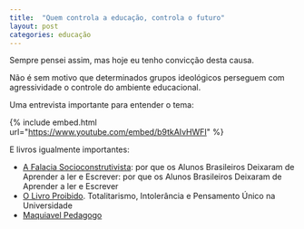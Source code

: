 ```yaml
---
title:  "Quem controla a educação, controla o futuro"
layout: post
categories: educação
---
```


Sempre pensei assim, mas hoje eu tenho convicção desta causa. 


Não é sem motivo que determinados grupos ideológicos perseguem com agressividade o controle do ambiente educacional.  

Uma entrevista importante para entender o tema: 

{% include embed.html url="https://www.youtube.com/embed/b9tkAIvHWFI" %}  

E livros igualmente importantes:

* [A Falacia Socioconstrutivista]: por que os Alunos Brasileiros Deixaram de Aprender a ler e Escrever: por que os Alunos Brasileiros Deixaram de Aprender a ler e Escrever
* [O Livro Proibido]. Totalitarismo, Intolerância e Pensamento Único na Universidade
* [Maquiavel Pedagogo] 

[A Falacia Socioconstrutivista]: https://www.amazon.com.br/dp/8594090331/?coliid=I120J86GVCORFN&colid=3HEPV2FQRM2OL&psc=1&ref_=lv_ov_lig_dp_it
[O Livro Proibido]: https://www.amazon.com.br/dp/6599501680/?coliid=I2LTOAN73XUUAN&colid=3HEPV2FQRM2OL&psc=1&ref_=lv_ov_lig_dp_it 
[Maquiavel Pedagogo]: https://www.amazon.com.br/Maquiavel-Pedagogo-Pascal-Bernardin/dp/8563160273/ref=pd_bxgy_sccl_2/146-5698497-2152208?pd_rd_w=gsu74&content-id=amzn1.sym.57f5b0c5-8f2e-45a4-8595-2eb0fcbe85cd&pf_rd_p=57f5b0c5-8f2e-45a4-8595-2eb0fcbe85cd&pf_rd_r=DMH5XDGRJS42V4CBWZTE&pd_rd_wg=Ia1Lb&pd_rd_r=863084c2-c576-46ad-b9f9-097388365925&pd_rd_i=8563160273&psc=1 